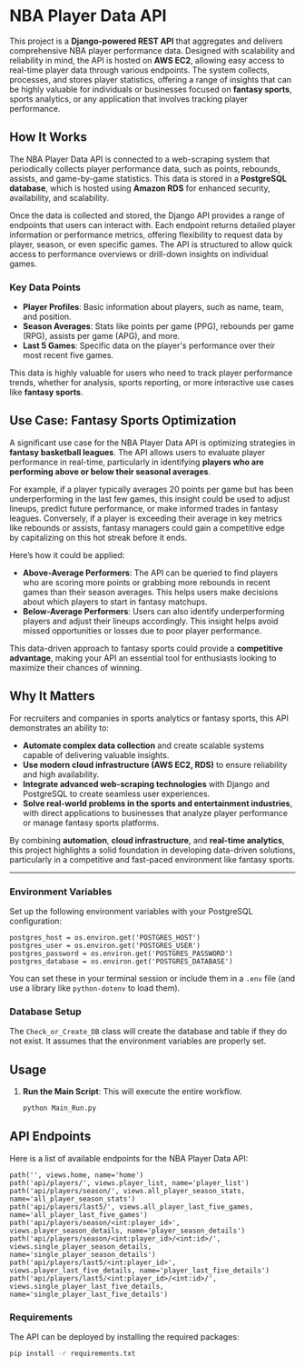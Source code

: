 
# NBA Player Data API

This project is a **Django-powered REST API** that aggregates and delivers comprehensive NBA player performance data. Designed with scalability and reliability in mind, the API is hosted on **AWS EC2**, allowing easy access to real-time player data through various endpoints. The system collects, processes, and stores player statistics, offering a range of insights that can be highly valuable for individuals or businesses focused on **fantasy sports**, sports analytics, or any application that involves tracking player performance.

## How It Works

The NBA Player Data API is connected to a web-scraping system that periodically collects player performance data, such as points, rebounds, assists, and game-by-game statistics. This data is stored in a **PostgreSQL database**, which is hosted using **Amazon RDS** for enhanced security, availability, and scalability.

Once the data is collected and stored, the Django API provides a range of endpoints that users can interact with. Each endpoint returns detailed player information or performance metrics, offering flexibility to request data by player, season, or even specific games. The API is structured to allow quick access to performance overviews or drill-down insights on individual games.

### Key Data Points

- **Player Profiles**: Basic information about players, such as name, team, and position.
- **Season Averages**: Stats like points per game (PPG), rebounds per game (RPG), assists per game (APG), and more.
- **Last 5 Games**: Specific data on the player's performance over their most recent five games.

This data is highly valuable for users who need to track player performance trends, whether for analysis, sports reporting, or more interactive use cases like **fantasy sports**.

## Use Case: Fantasy Sports Optimization

A significant use case for the NBA Player Data API is optimizing strategies in **fantasy basketball leagues**. The API allows users to evaluate player performance in real-time, particularly in identifying **players who are performing above or below their seasonal averages**.

For example, if a player typically averages 20 points per game but has been underperforming in the last few games, this insight could be used to adjust lineups, predict future performance, or make informed trades in fantasy leagues. Conversely, if a player is exceeding their average in key metrics like rebounds or assists, fantasy managers could gain a competitive edge by capitalizing on this hot streak before it ends.

Here’s how it could be applied:

- **Above-Average Performers**: The API can be queried to find players who are scoring more points or grabbing more rebounds in recent games than their season averages. This helps users make decisions about which players to start in fantasy matchups.
- **Below-Average Performers**: Users can also identify underperforming players and adjust their lineups accordingly. This insight helps avoid missed opportunities or losses due to poor player performance.

This data-driven approach to fantasy sports could provide a **competitive advantage**, making your API an essential tool for enthusiasts looking to maximize their chances of winning.

## Why It Matters

For recruiters and companies in sports analytics or fantasy sports, this API demonstrates an ability to:

- **Automate complex data collection** and create scalable systems capable of delivering valuable insights.
- **Use modern cloud infrastructure (AWS EC2, RDS)** to ensure reliability and high availability.
- **Integrate advanced web-scraping technologies** with Django and PostgreSQL to create seamless user experiences.
- **Solve real-world problems in the sports and entertainment industries**, with direct applications to businesses that analyze player performance or manage fantasy sports platforms.

By combining **automation**, **cloud infrastructure**, and **real-time analytics**, this project highlights a solid foundation in developing data-driven solutions, particularly in a competitive and fast-paced environment like fantasy sports.

---

### Environment Variables

Set up the following environment variables with your PostgreSQL configuration:

```
postgres_host = os.environ.get('POSTGRES_HOST')
postgres_user = os.environ.get('POSTGRES_USER')
postgres_password = os.environ.get('POSTGRES_PASSWORD')
postgres_database = os.environ.get('POSTGRES_DATABASE')
```
You can set these in your terminal session or include them in a `.env` file (and use a library like `python-dotenv` to load them).

### Database Setup

The `Check_or_Create_DB` class will create the database and table if they do not exist. It assumes that the environment variables are properly set.

## Usage

1. **Run the Main Script**: This will execute the entire workflow.
    ```bash
    python Main_Run.py
    ```

## API Endpoints

Here is a list of available endpoints for the NBA Player Data API:

```
path('', views.home, name='home')
path('api/players/', views.player_list, name='player_list')
path('api/players/season/', views.all_player_season_stats, name='all_player_season_stats')
path('api/players/last5/', views.all_player_last_five_games, name='all_player_last_five_games')
path('api/players/season/<int:player_id>', views.player_season_details, name='player_season_details')
path('api/players/season/<int:player_id>/<int:id>/', views.single_player_season_details, name='single_player_season_details')
path('api/players/last5/<int:player_id>', views.player_last_five_details, name='player_last_five_details')
path('api/players/last5/<int:player_id>/<int:id>/', views.single_player_last_five_details, name='single_player_last_five_details')
```

### Requirements

The API can be deployed by installing the required packages:
```bash
pip install -r requirements.txt
```
